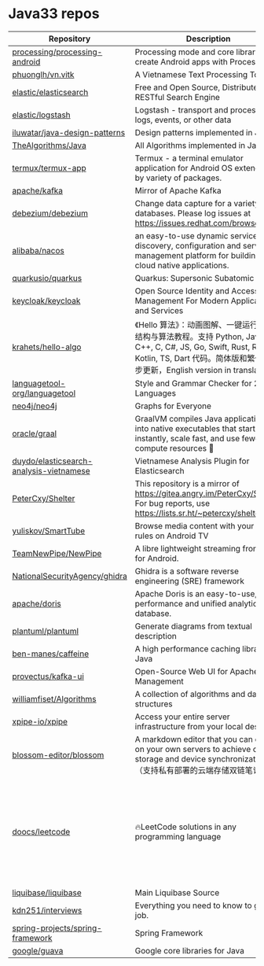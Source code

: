 # Java33 repos

| Repository                                                                                            | Description                                                                                                                                           | Stars                                                  |       |
| ----------------------------------------------------------------------------------------------------- | ----------------------------------------------------------------------------------------------------------------------------------------------------- | ------------------------------------------------------ | ----- |
| [processing/processing-android](https://github.com/processing/processing-android)                     | Processing mode and core library to create Android apps with Processing                                                                               | 799                                                    |       |
| [phuonglh/vn.vitk](https://github.com/phuonglh/vn.vitk)                                               | A Vietnamese Text Processing Toolkit                                                                                                                  | 216                                                    |       |
| [elastic/elasticsearch](https://github.com/elastic/elasticsearch)                                     | Free and Open Source, Distributed, RESTful Search Engine                                                                                              | 73740                                                  |       |
| [elastic/logstash](https://github.com/elastic/logstash)                                               | Logstash - transport and process your logs, events, or other data                                                                                     | 14627                                                  |       |
| [iluwatar/java-design-patterns](https://github.com/iluwatar/java-design-patterns)                     | Design patterns implemented in Java                                                                                                                   | 92636                                                  |       |
| [TheAlgorithms/Java](https://github.com/TheAlgorithms/Java)                                           | All Algorithms implemented in Java                                                                                                                    | 63311                                                  |       |
| [termux/termux-app](https://github.com/termux/termux-app)                                             | Termux - a terminal emulator application for Android OS extendible by variety of packages.                                                            | 44894                                                  |       |
| [apache/kafka](https://github.com/apache/kafka)                                                       | Mirror of Apache Kafka                                                                                                                                | 30862                                                  |       |
| [debezium/debezium](https://github.com/debezium/debezium)                                             | Change data capture for a variety of databases. Please log issues at <https://issues.redhat.com/browse/DBZ>.                                          | 11814                                                  |       |
| [alibaba/nacos](https://github.com/alibaba/nacos)                                                     | an easy-to-use dynamic service discovery, configuration and service management platform for building AI cloud native applications.                    | 32030                                                  |       |
| [quarkusio/quarkus](https://github.com/quarkusio/quarkus)                                             | Quarkus: Supersonic Subatomic Java.                                                                                                                   | 14951                                                  |       |
| [keycloak/keycloak](https://github.com/keycloak/keycloak)                                             | Open Source Identity and Access Management For Modern Applications and Services                                                                       | 29473                                                  |       |
| [krahets/hello-algo](https://github.com/krahets/hello-algo)                                           | 《Hello 算法》：动画图解、一键运行的数据结构与算法教程。支持 Python, Java, C++, C, C#, JS, Go, Swift, Rust, Ruby, Kotlin, TS, Dart 代码。简体版和繁体版同步更新，English version in translation | 116318                                                 |       |
| [languagetool-org/languagetool](https://github.com/languagetool-org/languagetool)                     | Style and Grammar Checker for 25+ Languages                                                                                                           | 13549                                                  |       |
| [neo4j/neo4j](https://github.com/neo4j/neo4j)                                                         | Graphs for Everyone                                                                                                                                   | 15028                                                  |       |
| [oracle/graal](https://github.com/oracle/graal)                                                       | GraalVM compiles Java applications into native executables that start instantly, scale fast, and use fewer compute resources 🚀                       | 21076                                                  |       |
| [duydo/elasticsearch-analysis-vietnamese](https://github.com/duydo/elasticsearch-analysis-vietnamese) | Vietnamese Analysis Plugin for Elasticsearch                                                                                                          | 538                                                    |       |
| [PeterCxy/Shelter](https://github.com/PeterCxy/Shelter)                                               | This repository is a mirror of <https://gitea.angry.im/PeterCxy/Shelter>. For bug reports, use <https://lists.sr.ht/~petercxy/shelter>                | 2960                                                   |       |
| [yuliskov/SmartTube](https://github.com/yuliskov/SmartTube)                                           | Browse media content with your own rules on Android TV                                                                                                | 24377                                                  |       |
| [TeamNewPipe/NewPipe](https://github.com/TeamNewPipe/NewPipe)                                         | A libre lightweight streaming front-end for Android.                                                                                                  | 35009                                                  |       |
| [NationalSecurityAgency/ghidra](https://github.com/NationalSecurityAgency/ghidra)                     | Ghidra is a software reverse engineering (SRE) framework                                                                                              | 59997                                                  |       |
| [apache/doris](https://github.com/apache/doris)                                                       | Apache Doris is an easy-to-use, high performance and unified analytics database.                                                                      | 14227                                                  |       |
| [plantuml/plantuml](https://github.com/plantuml/plantuml)                                             | Generate diagrams from textual description                                                                                                            | 12040                                                  |       |
| [ben-manes/caffeine](https://github.com/ben-manes/caffeine)                                           | A high performance caching library for Java                                                                                                           | 17020                                                  |       |
| [provectus/kafka-ui](https://github.com/provectus/kafka-ui)                                           | Open-Source Web UI for Apache Kafka Management                                                                                                        | 11262                                                  |       |
| [williamfiset/Algorithms](https://github.com/williamfiset/Algorithms)                                 | A collection of algorithms and data structures                                                                                                        | 18206                                                  |       |
| [xpipe-io/xpipe](https://github.com/xpipe-io/xpipe)                                                   | Access your entire server infrastructure from your local desktop                                                                                      | 11564                                                  |       |
| [blossom-editor/blossom](https://github.com/blossom-editor/blossom)                                   | A markdown editor that you can deploy on your own servers to achieve cloud storage and device synchronization（支持私有部署的云端存储双链笔记软件）                      | 3611                                                   |       |
| [doocs/leetcode](https://github.com/doocs/leetcode)                                                   | 🔥LeetCode solutions in any programming language                                                                                                      | 多种编程语言实现 LeetCode、《剑指 Offer（第 2 版）》、《程序员面试金典（第 6 版）》题解 | 34908 |
| [liquibase/liquibase](https://github.com/liquibase/liquibase)                                         | Main Liquibase Source                                                                                                                                 | 5211                                                   |       |
| [kdn251/interviews](https://github.com/kdn251/interviews)                                             | Everything you need to know to get the job.                                                                                                           | 64451                                                  |       |
| [spring-projects/spring-framework](https://github.com/spring-projects/spring-framework)               | Spring Framework                                                                                                                                      | 58809                                                  |       |
| [google/guava](https://github.com/google/guava)                                                       | Google core libraries for Java                                                                                                                        | 51091                                                  |       |
